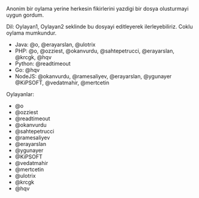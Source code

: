 Anonim bir oylama yerine herkesin fikirlerini yazdigi bir dosya olusturmayi uygun gordum.

Dil: Oylayan1, Oylayan2 seklinde bu dosyayi editleyerek ilerleyebiliriz. Coklu oylama mumkundur.

* Java: @o, @erayarslan, @ulotrix
* PHP: @o, @ozziest, @okanvurdu, @sahtepetrucci, @erayarslan, @krcgk, @hqv
* Python: @readtimeout
* Go: @hqv
* NodeJS: @okanvurdu, @ramesaliyev, @erayarslan, @ygunayer @KiPSOFT, @vedatmahir, @mertcetin

Oylayanlar:

* @o
* @ozziest
* @readtimeout
* @okanvurdu
* @sahtepetrucci
* @ramesaliyev
* @erayarslan
* @ygunayer
* @KiPSOFT
* @vedatmahir
* @mertcetin
* @ulotrix
* @krcgk
* @hqv
